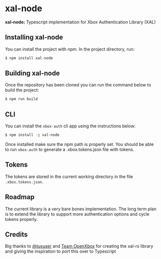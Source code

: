 # xal-node

**xal-node:** Typescript implementation for Xbox Authentication Library (XAL)

## Installing xal-node

You can install the project with npm. In the project directory, run:

```sh
$ npm install xal-node
```

## Building xal-node

Once the repository has been cloned you can run the command below to build the project:

```sh
$ npm run build
```

## CLI

You can install the `xbox-auth` cli app using the instructions below:

```sh
$ npm install -g xal-node
```

Once installed make sure the npm path is properly set. You should be able to run `xbox-auth` to generate a .xbox.tokens.json file with tokens.

## Tokens

The tokens are stored in the current working directory in the file `.xbox.tokens.json`.

## Roadmap

The current library is a very bare bones implementation. The long term plan is to extend the library to support more authentication options and cycle tokens properly.

## Credits

Big thanks to [@tuxuser](https://github.com/tuxuser) and [Team OpenXbox](https://github.com/OpenXbox) for creating the xal-rs library and giving the inspiration to port this over to Typescript